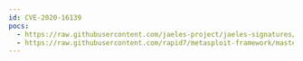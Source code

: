 ```yaml
---
id: CVE-2020-16139
pocs:
  - https://raw.githubusercontent.com/jaeles-project/jaeles-signatures/master/cves/cisco-dos-cve-2020-16139.yaml
  - https://raw.githubusercontent.com/rapid7/metasploit-framework/master/modules/auxiliary/dos/cisco/cisco_7937g_dos_reboot.py
---
```

